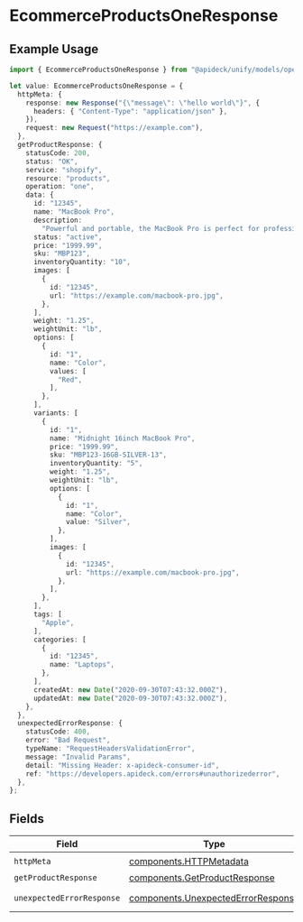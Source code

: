 # EcommerceProductsOneResponse

## Example Usage

```typescript
import { EcommerceProductsOneResponse } from "@apideck/unify/models/operations";

let value: EcommerceProductsOneResponse = {
  httpMeta: {
    response: new Response("{\"message\": \"hello world\"}", {
      headers: { "Content-Type": "application/json" },
    }),
    request: new Request("https://example.com"),
  },
  getProductResponse: {
    statusCode: 200,
    status: "OK",
    service: "shopify",
    resource: "products",
    operation: "one",
    data: {
      id: "12345",
      name: "MacBook Pro",
      description:
        "Powerful and portable, the MacBook Pro is perfect for professionals and creatives.",
      status: "active",
      price: "1999.99",
      sku: "MBP123",
      inventoryQuantity: "10",
      images: [
        {
          id: "12345",
          url: "https://example.com/macbook-pro.jpg",
        },
      ],
      weight: "1.25",
      weightUnit: "lb",
      options: [
        {
          id: "1",
          name: "Color",
          values: [
            "Red",
          ],
        },
      ],
      variants: [
        {
          id: "1",
          name: "Midnight 16inch MacBook Pro",
          price: "1999.99",
          sku: "MBP123-16GB-SILVER-13",
          inventoryQuantity: "5",
          weight: "1.25",
          weightUnit: "lb",
          options: [
            {
              id: "1",
              name: "Color",
              value: "Silver",
            },
          ],
          images: [
            {
              id: "12345",
              url: "https://example.com/macbook-pro.jpg",
            },
          ],
        },
      ],
      tags: [
        "Apple",
      ],
      categories: [
        {
          id: "12345",
          name: "Laptops",
        },
      ],
      createdAt: new Date("2020-09-30T07:43:32.000Z"),
      updatedAt: new Date("2020-09-30T07:43:32.000Z"),
    },
  },
  unexpectedErrorResponse: {
    statusCode: 400,
    error: "Bad Request",
    typeName: "RequestHeadersValidationError",
    message: "Invalid Params",
    detail: "Missing Header: x-apideck-consumer-id",
    ref: "https://developers.apideck.com/errors#unauthorizederror",
  },
};
```

## Fields

| Field                                                                                    | Type                                                                                     | Required                                                                                 | Description                                                                              |
| ---------------------------------------------------------------------------------------- | ---------------------------------------------------------------------------------------- | ---------------------------------------------------------------------------------------- | ---------------------------------------------------------------------------------------- |
| `httpMeta`                                                                               | [components.HTTPMetadata](../../models/components/httpmetadata.md)                       | :heavy_check_mark:                                                                       | N/A                                                                                      |
| `getProductResponse`                                                                     | [components.GetProductResponse](../../models/components/getproductresponse.md)           | :heavy_minus_sign:                                                                       | Products                                                                                 |
| `unexpectedErrorResponse`                                                                | [components.UnexpectedErrorResponse](../../models/components/unexpectederrorresponse.md) | :heavy_minus_sign:                                                                       | Unexpected error                                                                         |